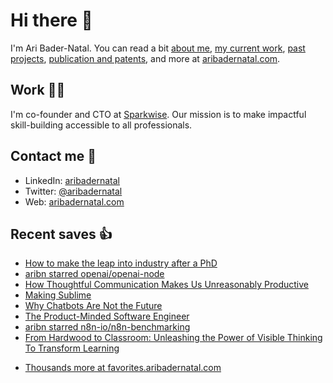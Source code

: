 # Hi there  👋

I'm Ari Bader-Natal. You can read a bit [about me](https://aribadernatal.com), [my current work](https://aribadernatal.com/projects/Sparkwise/), [past projects](https://aribadernatal.com/projects/), [publication and patents](https://aribadernatal.com/publications), and more at [aribadernatal.com](https://aribadernatal.com).

## Work  👨‍💻

I'm co-founder and CTO at [Sparkwise](https://sparkwise.co). Our mission is to make impactful skill-building accessible to all professionals.

## Contact me  💬 

- LinkedIn: [aribadernatal](https://linkedin.com/in/aribadernatal)
- Twitter: [@aribadernatal](https://twitter.com/aribadernatal)
- Web: [aribadernatal.com](https://aribadernatal.com)

## Recent saves  👍

<!--START_SECTION:feed-->
* [How to make the leap into industry after a PhD](https:&#x2F;&#x2F;favorites.aribadernatal.com&#x2F;pocket-favorites&#x2F;2023&#x2F;08&#x2F;how-to-make-the-leap-into-industry-after-a-phd&#x2F;)
* [aribn starred openai&#x2F;openai-node](https:&#x2F;&#x2F;favorites.aribadernatal.com&#x2F;github-favorites&#x2F;2023&#x2F;08&#x2F;aribn-starred-openai-openai-node&#x2F;)
* [How Thoughtful Communication Makes Us Unreasonably Productive](https:&#x2F;&#x2F;favorites.aribadernatal.com&#x2F;pocket-favorites&#x2F;2023&#x2F;08&#x2F;how-thoughtful-communication-makes-us-unreasonably-productive&#x2F;)
* [Making Sublime](https:&#x2F;&#x2F;favorites.aribadernatal.com&#x2F;pocket-favorites&#x2F;2023&#x2F;08&#x2F;making-sublime&#x2F;)
* [Why Chatbots Are Not the Future](https:&#x2F;&#x2F;favorites.aribadernatal.com&#x2F;pocket-favorites&#x2F;2023&#x2F;08&#x2F;why-chatbots-are-not-the-future&#x2F;)
* [The Product-Minded Software Engineer](https:&#x2F;&#x2F;favorites.aribadernatal.com&#x2F;pocket-favorites&#x2F;2023&#x2F;08&#x2F;the-product-minded-software-engineer&#x2F;)
* [aribn starred n8n-io&#x2F;n8n-benchmarking](https:&#x2F;&#x2F;favorites.aribadernatal.com&#x2F;github-favorites&#x2F;2023&#x2F;08&#x2F;aribn-starred-n8n-io-n8n-benchmarking&#x2F;)
* [From Hardwood to Classroom: Unleashing the Power of Visible Thinking To Transform Learning](https:&#x2F;&#x2F;favorites.aribadernatal.com&#x2F;pocket-favorites&#x2F;2023&#x2F;08&#x2F;from-hardwood-to-classroom-unleashing-the-power-of-visible-thinking-to-transform-learning&#x2F;)
<!--END_SECTION:feed-->
* [Thousands more at favorites.aribadernatal.com](https://favorites.aribadernatal.com)
